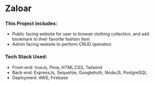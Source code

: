 # Zaloar
### This Project includes:
- Public facing website for user to browse clothing collection, and add bookmark to their favorite fashion item
- Admin facing website to perform CRUD operation.

### Tech Stack Used:
- Front-end: VueJs, Pinia, HTML,CSS, Tailwind
- Back-end: ExpressJs, Sequelize, GoogleAuth, NodeJS, PostgreSQL
- Deployment: AWS, Firebase
